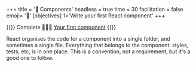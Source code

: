 +++
title = '🧩 Components'
headless = true
time = 30
facilitation = false
emoji= '🧩'
[objectives]
    1='Write your first React component'
+++

{{<note type="narrative" title="React Learn">}}
Complete 🧑🏾‍🎓 [Your first component](https://react.dev/learn/your-first-component)
{{</note>}}

React organises the code for a component into a single folder, and sometimes a single file. Everything that belongs to the component: styles, tests, etc, is in one place. This is a convention, not a requirement, but it's a good one to follow.
